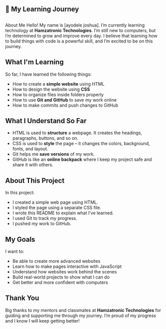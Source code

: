 ## 🌟 My Learning Journey

## 
 About Me
Hello! My name is [ayodele joshua]. I’m currently learning technology at **Hamzatronic Technologies**. I’m still new to computers, but I’m determined to grow and improve every day. I believe that learning how to build things with code is a powerful skill, and I’m excited to be on this journey.

##  What I'm Learning
So far, I have learned the following things:
- How to create a **simple website** using HTML
- How to design the website using **CSS**
- How to organize files inside folders properly
- How to use **Git and GitHub** to save my work online
- How to make commits and push changes to GitHub

##  What I Understand So Far
- HTML is used to **structure** a webpage. It creates the headings, paragraphs, buttons, and so on.
- CSS is used to **style** the page – it changes the colors, background, fonts, and layout.
- Git helps me **save versions** of my work.
- GitHub is like an **online backpack** where I keep my project safe and share it with others.

##  About This Project
In this project:
- I created a simple web page using HTML.
- I styled the page using a separate CSS file.
- I wrote this README to explain what I’ve learned.
- I used Git to track my progress.
- I pushed my work to GitHub.

##  My Goals
I want to:
- Be able to create more advanced websites
- Learn how to make pages interactive with JavaScript
- Understand how websites work behind the scenes
- Build real-world projects to show what I can do
- Get better and more confident with computers

##  Thank You
Big thanks to my mentors and classmates at **Hamzatronic Technologies** for guiding and supporting me through my journey. I’m proud of my progress and I know I will keep getting better!

